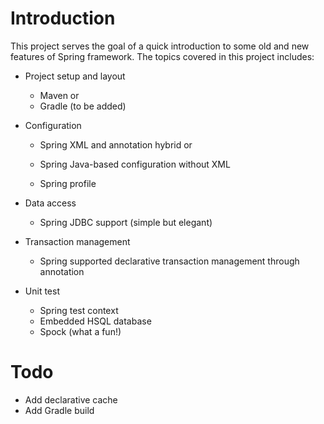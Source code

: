 Introduction
=================

This project serves the goal of a quick introduction to some old and new features of Spring framework. The topics covered in this project includes:
* Project setup and layout
  * Maven or
  * Gradle (to be added)
  
* Configuration
  * Spring XML and annotation hybrid or
  * Spring Java-based configuration without XML
  
  * Spring profile
  
* Data access
  * Spring JDBC support (simple but elegant)
 
* Transaction management
  * Spring supported declarative transaction management through annotation
  
* Unit test
  * Spring test context
  * Embedded HSQL database
  * Spock (what a fun!)



Todo
=======
* Add declarative cache
* Add Gradle build
